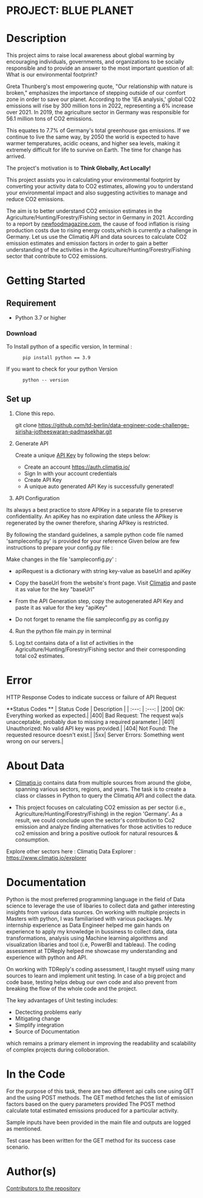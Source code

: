 # **PROJECT: BLUE PLANET** 

# Description
This project aims to raise local awareness about global warming by encouraging individuals, governments, and organizations to be socially responsible and to provide an answer to the most important question of all: What is our environmental footprint?

Greta Thunberg's most empowering quote, "Our relationship with nature is broken," emphasizes the importance of stepping outside of our comfort zone in order to save our planet. According to the 'IEA analysis,' global CO2 emissions will rise by 300 million tons in 2022, representing a 6% increase over 2021. In 2019, the agriculture sector in Germany was responsible for 56.1 million tons of CO2 emissions.

This equates to 7.7% of Germany's total greenhouse gas emissions. If we continue to live the same way, by 2050 the world is expected to have warmer temperatures, acidic oceans, and higher sea levels, making it extremely difficult for life to survive on Earth. The time for change has arrived.

The project's motivation is to **Think Globally, Act Locally!**

This project assists you in calculating your environmental footprint by converting your activity data to CO2 estimates, allowing you to understand your environmental impact and also suggesting activities to manage and reduce CO2 emissions.

The aim is to better understand CO2 emission estimates in the Agriculture/Hunting/Forestry/Fishing sector in Germany in 2021. According to a report by [newfoodmagazine.com](https://www.newfoodmagazine.com/article/167236/the-impact-of-inflation-on-food/#:~:text=Indeed%2C%20the%20reasons%20for%20food,main%20drivers%20for%20this%20elevation), the cause of food inflation is rising production costs due to rising energy costs,which is currently a challenge in Germany. Let us use the Climatiq API and data sources to calculate CO2 emission estimates and emission factors in order to gain a better understanding of the activities in the Agriculture/Hunting/Forestry/Fishing sector that contribute to CO2 emissions.

# Getting Started

## Requirement 

* Python 3.7 or higher 

### Download

To Install python of a specific version, In terminal :

          pip install python == 3.9 

If you want to check for your python Version 

          python -- version


## Set up 

1. Clone this repo. 

     git clone https://github.com/td-berlin/data-engineer-code-challenge-sirisha-jotheeswaran-padmasekhar.git

2.  Generate API

     Create a unique [API Key](https://www.climatiq.io/docs/guides/getting-api-key) by following the steps below: 

    * Create an account https://auth.climatiq.io/
    * Sign In with your account credentials
    * Create API Key
    * A unique auto generated API Key is successfully generated! 

3.  API Configuration 

Its always a best practice to store APIKey in a separate file to preserve confidentiality. An apiKey has no expiration date unless the APIkey is regenerated by the owner therefore, sharing APIkey is restricted. 

 By following the standard guidelines, a sample python code file named 'sampleconfig.py' is provided for your reference  Given below are few instructions to prepare your config.py file : 

 Make changes in the file 'sampleconfig.py' : 

* apiRequest is a dictionary with string key-value as baseUrl and apiKey  

* Copy the baseUrl from the website's front page. Visit [Climatiq](https://www.climatiq.io/docs) and paste it as value for the key "baseUrl"

* From the API Generation step, copy the autogenerated API Key and paste it as value for the key "apiKey"

* Do not forget to rename the file sampleconfig.py as config.py

4. Run the python file main.py in terminal

5. Log.txt contains data of a list of activities in the Agriculture/Hunting/Forestry/Fishing sector and their corresponding total co2 estimates.

# Error 

HTTP Response Codes to indicate success or failure of API Request

**Status Codes **
| Status Code  |  Description | 
| :---:   | :---: | 
|200| OK: Everything worked as expected.|
|400| Bad Request: The request wa|s unacceptable, probably due to missing a required parameter.|
|401| Unauthorized: No valid API key was provided.|
|404| Not Found: The requested resource doesn't exist.|
|5xx| Server Errors: Something went wrong on our servers.|

# About Data   

* [Climatiq.io](https://www.climatiq.io/) contains data from multiple sources from around the globe, spanning various sectors, regions, and years. The task is to create a class or classes in Python to query the Climatiq API and collect the data. 

* This project focuses on calculating CO2 emission as per sector (i.e., Agriculture/Hunting/Forestry/Fishing) in the region 'Germany'. As a result, we could conclude upon the sector's contribution to Co2 emission and analyze finding alternatives for those activities to reduce co2 emission and bring a positive outlook for natural resources & consumption. 

Explore other sectors here : Climatiq Data Explorer : https://www.climatiq.io/explorer 

# Documentation 

Python is the most preferred programming language in the field of Data science to leverage the use of libaries to collect data and gather interesting insights from various data sources. On working with multiple projects in Masters with python, I was familiarised with various packages. My internship experience as Data Engineer helped me gain hands on experience to apply my knowledge in bussiness to collect data, data transformations, analysis using Machine learning algorithms and visualization libaries and tool (i.e, PowerBI and tableau). The coding assessment at TDReply helped me showcase my understanding and experience with python and API. 

On working with TDReply's coding assessment, I taught myself using many sources to learn and implement unit testing. In case of a big project and code base, testing helps debug our own code and also prevent from breaking the flow of the whole code and the project.

The key advantages of Unit testing includes:

* Dectecting problems early
* Mitigating change 
* Simplify integration
* Source of Documentation 

which remains a primary element in improving the readability and scalability of complex projects during colloboration. 

# In the Code
For the purpose of this task, there are two different api calls one using GET and the using POST methods. 
The GET method fetches the list of emission factors based on the query parameters provided
The POST method calculate total estimated emissions produced for a particular activity.

Sample inputs have been provided in the main file and outputs are logged as mentioned. 

Test case has been written for the GET method for its success case scenario.

# Author(s)

[Contributors to the repository](https://github.com/td-berlin/data-engineer-code-challenge-sirisha-jotheeswaran-padmasekhar.git)